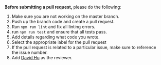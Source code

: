 

**Before submitting a pull request,** please do the following:

1. Make sure you are not working on the master branch.
2. Push up the branch code and create a pull request.
3. Run `npm run lint` and fix all linting errors.
4. run `npm run test` and ensure that all tests pass.
5. Add details regarding what code you wrote.
6. Select the appropriate label for the pull request
7. If the pull request is related to a particular issue, make sure to reference the issue number.
8. Add [David Hu](https://www.github.com/davidhu2000) as the reviewer.
